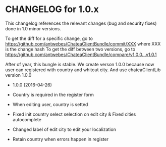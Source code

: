 CHANGELOG for 1.0.x
===================

This changelog references the relevant changes (bug and security fixes) done
in 1.0 minor versions.

To get the diff for a specific change, go to https://github.com/antwebes/ChateaClientBundle/commit/XXX where XXX is the change hash
To get the diff between two versions, go to https://github.com/antwebes/ChateaClientBundle/compare/v1.0.0...v1.0.1

After of year, this bungle is stable.
We create verson 1.0.0 because now user can registered with country and whitout city.
And use chateaClientLib version 1.0.0

* 1.0.0 (2016-04-26)

 * Country is required in the register form
 * When editing user, country is setted
 * Fixed init country select selection on edit city & Fixed cities autocomplete
 * Changed label of edit city to edit your localization
 * Retain country when errors happen in register